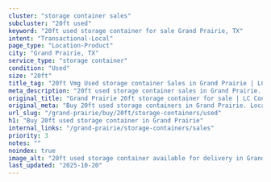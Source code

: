 ```yaml
---
cluster: "storage container sales"
subcluster: "20ft used"
keyword: "20ft used storage container for sale Grand Prairie, TX"
intent: "Transactional-Local"
page_type: "Location-Product"
city: "Grand Prairie, TX"
service_type: "storage container"
condition: "Used"
size: "20ft"
title_tag: "20ft Vmg Used storage container Sales in Grand Prairie | LC Container"
meta_description: "20ft used storage container sales in Grand Prairie. Fast delivery, competitive pricing. Serving storage containers area. Quote ID: NOY. Call (214) 524-4168 for your free quote today."
original_title: "Grand Prairie 20ft storage container for sale | LC Container"
original_meta: "Buy 20ft used storage containers in Grand Prairie. Local since 2003. New & used inventory. Fast delivery. Get your free quote — call (214) 524-4168 today."
url_slug: "/grand-prairie/buy/20ft/storage-containers/used"
h1: "Buy 20ft used storage container in Grand Prairie"
internal_links: "/grand-prairie/storage-containers/sales"
priority: 3
notes: ""
noindex: true
image_alt: "20ft used storage container available for delivery in Grand Prairie"
last_updated: "2025-10-20"
---
```


<!-- TODO: Add unique city/inventory copy, images, and internal links here. -->
